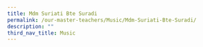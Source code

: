 ```yaml
---
title: Mdm Suriati Bte Suradi
permalink: /our-master-teachers/Music/Mdm-Suriati-Bte-Suradi/
description: ""
third_nav_title: Music
---
```

